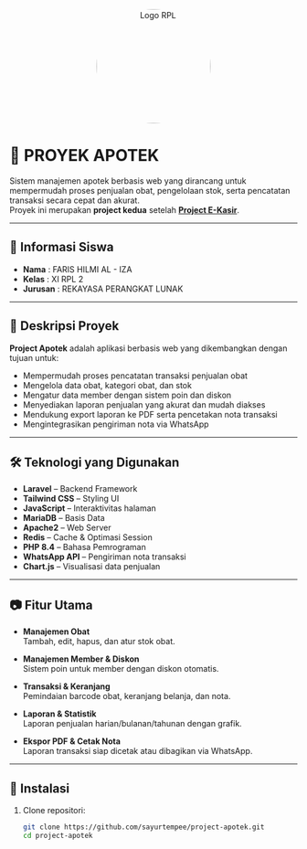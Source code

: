 <p align="center">
  <img src="public/img/RPL.png" alt="Logo RPL" 
       style="width: 200px; height: 200px; border-radius: 50%; object-fit: cover; display: block; margin: 0 auto;" />
</p>

# 💊 PROYEK APOTEK

Sistem manajemen apotek berbasis web yang dirancang untuk mempermudah proses penjualan obat, pengelolaan stok, serta pencatatan transaksi secara cepat dan akurat.  
Proyek ini merupakan **project kedua** setelah **[Project E-Kasir](https://github.com/sayurtempee/project-e-kasir)**.

---

## 📌 Informasi Siswa

-   **Nama** : FARIS HILMI AL - IZA
-   **Kelas** : XI RPL 2
-   **Jurusan** : REKAYASA PERANGKAT LUNAK

---

## 🎯 Deskripsi Proyek

**Project Apotek** adalah aplikasi berbasis web yang dikembangkan dengan tujuan untuk:

-   Mempermudah proses pencatatan transaksi penjualan obat
-   Mengelola data obat, kategori obat, dan stok
-   Mengatur data member dengan sistem poin dan diskon
-   Menyediakan laporan penjualan yang akurat dan mudah diakses
-   Mendukung export laporan ke PDF serta pencetakan nota transaksi
-   Mengintegrasikan pengiriman nota via WhatsApp

---

## 🛠️ Teknologi yang Digunakan

-   **Laravel** – Backend Framework
-   **Tailwind CSS** – Styling UI
-   **JavaScript** – Interaktivitas halaman
-   **MariaDB** – Basis Data
-   **Apache2** – Web Server
-   **Redis** – Cache & Optimasi Session
-   **PHP 8.4** – Bahasa Pemrograman
-   **WhatsApp API** – Pengiriman nota transaksi
-   **Chart.js** – Visualisasi data penjualan

---

## 📷 Fitur Utama

-   **Manajemen Obat**  
    Tambah, edit, hapus, dan atur stok obat.
-   **Manajemen Member & Diskon**  
    Sistem poin untuk member dengan diskon otomatis.

-   **Transaksi & Keranjang**  
    Pemindaian barcode obat, keranjang belanja, dan nota.

-   **Laporan & Statistik**  
    Laporan penjualan harian/bulanan/tahunan dengan grafik.

-   **Ekspor PDF & Cetak Nota**  
    Laporan transaksi siap dicetak atau dibagikan via WhatsApp.

---

## 🚀 Instalasi

1. Clone repositori:
    ```bash
    git clone https://github.com/sayurtempee/project-apotek.git
    cd project-apotek
    ```
